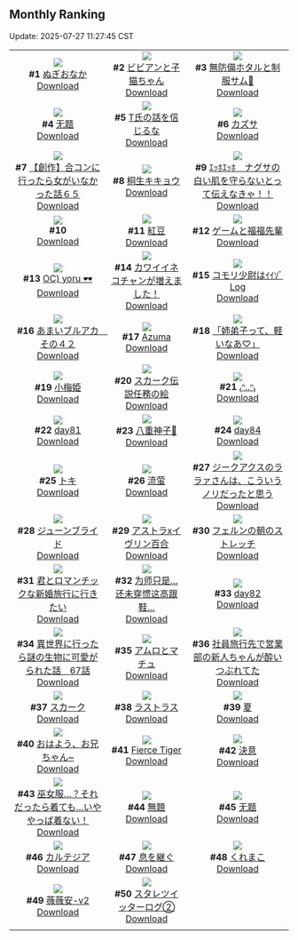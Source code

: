 ## Monthly Ranking
Update: 2025-07-27 11:27:45 CST

|      |      |      |
| :----: | :----: | :----: |
| ![](https://i.pixiv.re/c/240x480/img-master/img/2025/06/28/18/35/29/132070792_p0_master1200.jpg)<br>**#1** [ぬぎおなか](https://www.pixiv.net/artworks/132070792)<br>[Download](https://i.pixiv.re/img-original/img/2025/06/28/18/35/29/132070792_p0.jpg) | ![](https://i.pixiv.re/c/240x480/img-master/img/2025/06/28/00/00/14/132044368_p0_master1200.jpg)<br>**#2** [ビビアンと子猫ちゃん](https://www.pixiv.net/artworks/132044368)<br>[Download](https://i.pixiv.re/img-original/img/2025/06/28/00/00/14/132044368_p0.png) | ![](https://i.pixiv.re/c/240x480/img-master/img/2025/06/28/20/36/50/132075483_p0_master1200.jpg)<br>**#3** [無防備ホタルと制服サム🏫](https://www.pixiv.net/artworks/132075483)<br>[Download](https://i.pixiv.re/img-original/img/2025/06/28/20/36/50/132075483_p0.png) |
| ![](https://i.pixiv.re/c/240x480/img-master/img/2025/06/28/01/27/37/132047977_p0_master1200.jpg)<br>**#4** [无题](https://www.pixiv.net/artworks/132047977)<br>[Download](https://i.pixiv.re/img-original/img/2025/06/28/01/27/37/132047977_p0.jpg) | ![](https://i.pixiv.re/c/240x480/img-master/img/2025/06/28/16/57/10/132067611_p0_master1200.jpg)<br>**#5** [T氏の話を信じるな](https://www.pixiv.net/artworks/132067611)<br>[Download](https://i.pixiv.re/img-original/img/2025/06/28/16/57/10/132067611_p0.jpg) | ![](https://i.pixiv.re/c/240x480/img-master/img/2025/06/27/00/00/14/132008835_p0_master1200.jpg)<br>**#6** [カズサ](https://www.pixiv.net/artworks/132008835)<br>[Download](https://i.pixiv.re/img-original/img/2025/06/27/00/00/14/132008835_p0.jpg) |
| ![](https://i.pixiv.re/c/240x480/img-master/img/2025/06/27/00/40/32/132010747_p0_master1200.jpg)<br>**#7** [【創作】合コンに行ったら女がいなかった話６５](https://www.pixiv.net/artworks/132010747)<br>[Download](https://i.pixiv.re/img-original/img/2025/06/27/00/40/32/132010747_p0.png) | ![](https://i.pixiv.re/c/240x480/img-master/img/2025/06/27/00/03/24/132009276_p0_master1200.jpg)<br>**#8** [桐生キキョウ](https://www.pixiv.net/artworks/132009276)<br>[Download](https://i.pixiv.re/img-original/img/2025/06/27/00/03/24/132009276_p0.jpg) | ![](https://i.pixiv.re/c/240x480/img-master/img/2025/06/29/10/00/05/132097761_p0_master1200.jpg)<br>**#9** [ｴｯﾎｴｯﾎ　ナグサの白い肌を守らないとって伝えなきゃ！！](https://www.pixiv.net/artworks/132097761)<br>[Download](https://i.pixiv.re/img-original/img/2025/06/29/10/00/05/132097761_p0.jpg) |
| ![](https://s.pximg.net/common/images/limit_unviewable_s.png)<br>**#10** [](https://www.pixiv.net/artworks/132022678)<br>[Download](https://s.pximg.net/common/images/limit_unviewable_s.png) | ![](https://i.pixiv.re/c/240x480/img-master/img/2025/06/27/00/00/09/132008793_p0_master1200.jpg)<br>**#11** [紅豆](https://www.pixiv.net/artworks/132008793)<br>[Download](https://i.pixiv.re/img-original/img/2025/06/27/00/00/09/132008793_p0.jpg) | ![](https://i.pixiv.re/c/240x480/img-master/img/2025/06/28/17/05/30/132067942_p0_master1200.jpg)<br>**#12** [ゲームと福福先輩](https://www.pixiv.net/artworks/132067942)<br>[Download](https://i.pixiv.re/img-original/img/2025/06/28/17/05/30/132067942_p0.jpg) |
| ![](https://i.pixiv.re/c/240x480/img-master/img/2025/06/28/18/45/06/132071096_p0_master1200.jpg)<br>**#13** [OC) yoru 🕶](https://www.pixiv.net/artworks/132071096)<br>[Download](https://i.pixiv.re/img-original/img/2025/06/28/18/45/06/132071096_p0.jpg) | ![](https://i.pixiv.re/c/240x480/img-master/img/2025/06/29/00/00/15/132084515_p0_master1200.jpg)<br>**#14** [カワイイネコチャンが増えました！](https://www.pixiv.net/artworks/132084515)<br>[Download](https://i.pixiv.re/img-original/img/2025/06/29/00/00/15/132084515_p0.jpg) | ![](https://i.pixiv.re/c/240x480/img-master/img/2025/06/28/00/14/06/132045356_p0_master1200.jpg)<br>**#15** [コモリ少尉はｲｲｿﾞLog](https://www.pixiv.net/artworks/132045356)<br>[Download](https://i.pixiv.re/img-original/img/2025/06/28/00/14/06/132045356_p0.jpg) |
| ![](https://i.pixiv.re/c/240x480/img-master/img/2025/06/28/00/00/12/132044352_p0_master1200.jpg)<br>**#16** [あまいブルアカ　その４２](https://www.pixiv.net/artworks/132044352)<br>[Download](https://i.pixiv.re/img-original/img/2025/06/28/00/00/12/132044352_p0.png) | ![](https://i.pixiv.re/c/240x480/img-master/img/2025/06/27/01/00/04/132011390_p0_master1200.jpg)<br>**#17** [Azuma](https://www.pixiv.net/artworks/132011390)<br>[Download](https://i.pixiv.re/img-original/img/2025/06/27/01/00/04/132011390_p0.jpg) | ![](https://i.pixiv.re/c/240x480/img-master/img/2025/06/28/00/00/11/132044338_p0_master1200.jpg)<br>**#18** [「姉弟子って、軽いなあ♡」](https://www.pixiv.net/artworks/132044338)<br>[Download](https://i.pixiv.re/img-original/img/2025/06/28/00/00/11/132044338_p0.png) |
| ![](https://i.pixiv.re/c/240x480/img-master/img/2025/06/28/00/46/22/132046659_p0_master1200.jpg)<br>**#19** [小梅姫](https://www.pixiv.net/artworks/132046659)<br>[Download](https://i.pixiv.re/img-original/img/2025/06/28/00/46/22/132046659_p0.jpg) | ![](https://i.pixiv.re/c/240x480/img-master/img/2025/06/30/00/00/33/132128666_p0_master1200.jpg)<br>**#20** [スカーク伝説任務の絵](https://www.pixiv.net/artworks/132128666)<br>[Download](https://i.pixiv.re/img-original/img/2025/06/30/00/00/33/132128666_p0.jpg) | ![](https://i.pixiv.re/c/240x480/img-master/img/2025/06/28/20/26/47/132075026_p0_master1200.jpg)<br>**#21** [₍ᐢ..ᐢ₎](https://www.pixiv.net/artworks/132075026)<br>[Download](https://i.pixiv.re/img-original/img/2025/06/28/20/26/47/132075026_p0.jpg) |
| ![](https://i.pixiv.re/c/240x480/img-master/img/2025/06/28/00/59/31/132047079_p0_master1200.jpg)<br>**#22** [day81](https://www.pixiv.net/artworks/132047079)<br>[Download](https://i.pixiv.re/img-original/img/2025/06/28/00/59/31/132047079_p0.jpg) | ![](https://i.pixiv.re/c/240x480/img-master/img/2025/06/28/01/02/21/132047273_p0_master1200.jpg)<br>**#23** [八重神子🎨](https://www.pixiv.net/artworks/132047273)<br>[Download](https://i.pixiv.re/img-original/img/2025/06/28/01/02/21/132047273_p0.jpg) | ![](https://i.pixiv.re/c/240x480/img-master/img/2025/06/28/01/03/50/132047309_p0_master1200.jpg)<br>**#24** [day84](https://www.pixiv.net/artworks/132047309)<br>[Download](https://i.pixiv.re/img-original/img/2025/06/28/01/03/50/132047309_p0.jpg) |
| ![](https://i.pixiv.re/c/240x480/img-master/img/2025/06/30/01/22/43/132132239_p0_master1200.jpg)<br>**#25** [トキ](https://www.pixiv.net/artworks/132132239)<br>[Download](https://i.pixiv.re/img-original/img/2025/06/30/01/22/43/132132239_p0.jpg) | ![](https://i.pixiv.re/c/240x480/img-master/img/2025/06/28/22/26/50/132080331_p0_master1200.jpg)<br>**#26** [流萤](https://www.pixiv.net/artworks/132080331)<br>[Download](https://i.pixiv.re/img-original/img/2025/06/28/22/26/50/132080331_p0.jpg) | ![](https://i.pixiv.re/c/240x480/img-master/img/2025/06/28/08/26/42/132055346_p0_master1200.jpg)<br>**#27** [ジークアクスのララァさんは、こういうノリだったと思う](https://www.pixiv.net/artworks/132055346)<br>[Download](https://i.pixiv.re/img-original/img/2025/06/28/08/26/42/132055346_p0.jpg) |
| ![](https://i.pixiv.re/c/240x480/img-master/img/2025/06/28/08/42/50/132055645_p0_master1200.jpg)<br>**#28** [ジューンブライド](https://www.pixiv.net/artworks/132055645)<br>[Download](https://i.pixiv.re/img-original/img/2025/06/28/08/42/50/132055645_p0.png) | ![](https://i.pixiv.re/c/240x480/img-master/img/2025/06/29/00/00/27/132084601_p0_master1200.jpg)<br>**#29** [アストラxイヴリン百合](https://www.pixiv.net/artworks/132084601)<br>[Download](https://i.pixiv.re/img-original/img/2025/06/29/00/00/27/132084601_p0.png) | ![](https://i.pixiv.re/c/240x480/img-master/img/2025/06/26/00/00/20/131974080_p0_master1200.jpg)<br>**#30** [フェルンの朝のストレッチ](https://www.pixiv.net/artworks/131974080)<br>[Download](https://i.pixiv.re/img-original/img/2025/06/26/00/00/20/131974080_p0.png) |
| ![](https://i.pixiv.re/c/240x480/img-master/img/2025/06/28/14/30/01/132063624_p0_master1200.jpg)<br>**#31** [君とロマンチックな新婚旅行に行きたい](https://www.pixiv.net/artworks/132063624)<br>[Download](https://i.pixiv.re/img-original/img/2025/06/28/14/30/01/132063624_p0.jpg) | ![](https://i.pixiv.re/c/240x480/img-master/img/2025/06/28/17/00/48/132067793_p0_master1200.jpg)<br>**#32** [为师只是…还未穿惯这高跟鞋…](https://www.pixiv.net/artworks/132067793)<br>[Download](https://i.pixiv.re/img-original/img/2025/06/28/17/00/48/132067793_p0.jpg) | ![](https://i.pixiv.re/c/240x480/img-master/img/2025/06/28/01/01/05/132047225_p0_master1200.jpg)<br>**#33** [day82](https://www.pixiv.net/artworks/132047225)<br>[Download](https://i.pixiv.re/img-original/img/2025/06/28/01/01/05/132047225_p0.jpg) |
| ![](https://i.pixiv.re/c/240x480/img-master/img/2025/06/28/00/01/15/132044638_p0_master1200.jpg)<br>**#34** [異世界に行ったら謎の生物に可愛がられた話　67話](https://www.pixiv.net/artworks/132044638)<br>[Download](https://i.pixiv.re/img-original/img/2025/06/28/00/01/15/132044638_p0.jpg) | ![](https://i.pixiv.re/c/240x480/img-master/img/2025/06/26/00/00/04/131973943_p0_master1200.jpg)<br>**#35** [アムロとマチュ](https://www.pixiv.net/artworks/131973943)<br>[Download](https://i.pixiv.re/img-original/img/2025/06/26/00/00/04/131973943_p0.png) | ![](https://i.pixiv.re/c/240x480/img-master/img/2025/06/30/08/00/06/132138979_p0_master1200.jpg)<br>**#36** [社員旅行先で営業部の新人ちゃんが酔いつぶれてた](https://www.pixiv.net/artworks/132138979)<br>[Download](https://i.pixiv.re/img-original/img/2025/06/30/08/00/06/132138979_p0.jpg) |
| ![](https://i.pixiv.re/c/240x480/img-master/img/2025/06/28/00/42/52/132046522_p0_master1200.jpg)<br>**#37** [スカーク](https://www.pixiv.net/artworks/132046522)<br>[Download](https://i.pixiv.re/img-original/img/2025/06/28/00/42/52/132046522_p0.jpg) | ![](https://i.pixiv.re/c/240x480/img-master/img/2025/06/28/00/00/15/132044380_p0_master1200.jpg)<br>**#38** [ラストラス](https://www.pixiv.net/artworks/132044380)<br>[Download](https://i.pixiv.re/img-original/img/2025/06/28/00/00/15/132044380_p0.png) | ![](https://i.pixiv.re/c/240x480/img-master/img/2025/06/27/00/30/02/132010308_p0_master1200.jpg)<br>**#39** [夏](https://www.pixiv.net/artworks/132010308)<br>[Download](https://i.pixiv.re/img-original/img/2025/06/27/00/30/02/132010308_p0.jpg) |
| ![](https://i.pixiv.re/c/240x480/img-master/img/2025/06/26/19/30/41/131997865_p0_master1200.jpg)<br>**#40** [おはよう、お兄ちゃん~](https://www.pixiv.net/artworks/131997865)<br>[Download](https://i.pixiv.re/img-original/img/2025/06/26/19/30/41/131997865_p0.png) | ![](https://i.pixiv.re/c/240x480/img-master/img/2025/06/29/01/08/34/132087773_p0_master1200.jpg)<br>**#41** [Fierce Tiger](https://www.pixiv.net/artworks/132087773)<br>[Download](https://i.pixiv.re/img-original/img/2025/06/29/01/08/34/132087773_p0.png) | ![](https://i.pixiv.re/c/240x480/img-master/img/2025/06/28/00/02/15/132044765_p0_master1200.jpg)<br>**#42** [決意](https://www.pixiv.net/artworks/132044765)<br>[Download](https://i.pixiv.re/img-original/img/2025/06/28/00/02/15/132044765_p0.jpg) |
| ![](https://i.pixiv.re/c/240x480/img-master/img/2025/06/28/17/04/22/132067909_p0_master1200.jpg)<br>**#43** [巫女服…？それだったら着ても…いややっぱ着ない！](https://www.pixiv.net/artworks/132067909)<br>[Download](https://i.pixiv.re/img-original/img/2025/06/28/17/04/22/132067909_p0.png) | ![](https://i.pixiv.re/c/240x480/img-master/img/2025/06/28/17/14/51/132068185_p0_master1200.jpg)<br>**#44** [無題](https://www.pixiv.net/artworks/132068185)<br>[Download](https://i.pixiv.re/img-original/img/2025/06/28/17/14/51/132068185_p0.jpg) | ![](https://i.pixiv.re/c/240x480/img-master/img/2025/06/26/15/49/04/131991857_p0_master1200.jpg)<br>**#45** [无题](https://www.pixiv.net/artworks/131991857)<br>[Download](https://i.pixiv.re/img-original/img/2025/06/26/15/49/04/131991857_p0.png) |
| ![](https://i.pixiv.re/c/240x480/img-master/img/2025/06/28/00/00/24/132044441_p0_master1200.jpg)<br>**#46** [カルテジア](https://www.pixiv.net/artworks/132044441)<br>[Download](https://i.pixiv.re/img-original/img/2025/06/28/00/00/24/132044441_p0.jpg) | ![](https://i.pixiv.re/c/240x480/img-master/img/2025/06/27/00/02/44/132009237_p0_master1200.jpg)<br>**#47** [息を継ぐ](https://www.pixiv.net/artworks/132009237)<br>[Download](https://i.pixiv.re/img-original/img/2025/06/27/00/02/44/132009237_p0.png) | ![](https://i.pixiv.re/c/240x480/img-master/img/2025/06/29/05/31/44/132092118_p0_master1200.jpg)<br>**#48** [くれまこ](https://www.pixiv.net/artworks/132092118)<br>[Download](https://i.pixiv.re/img-original/img/2025/06/29/05/31/44/132092118_p0.png) |
| ![](https://i.pixiv.re/c/240x480/img-master/img/2025/06/27/09/00/01/132019425_p0_master1200.jpg)<br>**#49** [薇薇安-v2](https://www.pixiv.net/artworks/132019425)<br>[Download](https://i.pixiv.re/img-original/img/2025/06/27/09/00/01/132019425_p0.jpg) | ![](https://i.pixiv.re/c/240x480/img-master/img/2025/07/03/14/38/20/132080590_p0_master1200.jpg)<br>**#50** [スタレツイッターログ②](https://www.pixiv.net/artworks/132080590)<br>[Download](https://i.pixiv.re/img-original/img/2025/07/03/14/38/20/132080590_p0.png) |
|      |
